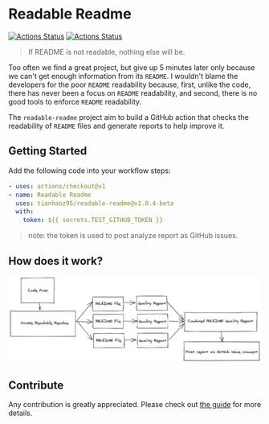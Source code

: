 # Readable Readme

[![Actions Status](https://github.com/tianhaoz95/readable-readme/workflows/Guardians%20of%20the%20Pull%20Requests/badge.svg)](https://github.com/tianhaoz95/readable-readme/actions)
[![Actions Status](https://github.com/tianhaoz95/readable-readme/workflows/Heimdall/badge.svg)](https://github.com/tianhaoz95/readable-readme/actions)


> If README is not readable, nothing else will be.

Too often we find a great project, but give up 5 minutes later only because we can't get enough information from its `README`. I wouldn't blame the developers for the poor `README` readability because, first, unlike the code, there has never been a focus on `README` readability, and second, there is no good tools to enforce `README` readability.

The `readable-readme` project aim to build a GitHub action that checks the readability of `README` files and generate reports to help improve it.

## Getting Started

Add the following code into your workflow steps:

```yml
- uses: actions/checkout@v1
- name: Readable Readme
  uses: tianhaoz95/readable-readme@v1.0.4-beta
  with:
    token: ${{ secrets.TEST_GITHUB_TOKEN }}
```

> note: the token is used to post analyze report as GitHub issues.

## How does it work?

![strcture diagram](./asset/structure_diagram.png)

## Contribute

Any contribution is greatly appreciated. Please check out [the guide](https://github.com/tianhaoz95/readable-readme/blob/master/CONTRIBUTING.md) for more details.

